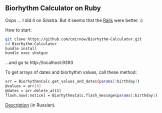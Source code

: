 ## Biorhythm Calculator on Ruby

Oops ... I did it on Sinatra. But it seems that the [Rails](https://masterpro.herokuapp.com/bio/index) were better. :)

How to start:
```bash
git clone https://github.com/cmirnow/Biorhythm-Calculator.git
cd Biorhythm-Calculator
bundle install
bundle exec shotgun
```
...and go to http://localhost:9393

To get arrays of dates and biorhythm values, call these method:

```bash
arr = BiorhythmsCalc.get_values_and_dates(params[:birthday])
@values = arr[0]
@dates = arr.delete_at(1)
flash.now[:notice] = BiorhythmsCalc.flash_message(params[:birthday])
```

[Description](https://masterpro.ws/biorhythm-calculator-ruby) (in Russian).
